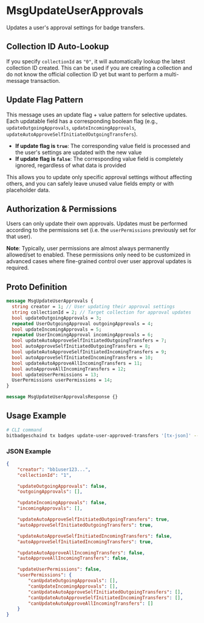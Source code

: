 # MsgUpdateUserApprovals

Updates a user's approval settings for badge transfers.

## Collection ID Auto-Lookup

If you specify `collectionId` as `"0"`, it will automatically lookup the latest collection ID created. This can be used if you are creating a collection and do not know the official collection ID yet but want to perform a multi-message transaction.

## Update Flag Pattern

This message uses an update flag + value pattern for selective updates. Each updatable field has a corresponding boolean flag (e.g., `updateOutgoingApprovals`, `updateIncomingApprovals`, `updateAutoApproveSelfInitiatedOutgoingTransfers`).

-   **If update flag is `true`**: The corresponding value field is processed and the user's settings are updated with the new value
-   **If update flag is `false`**: The corresponding value field is completely ignored, regardless of what data is provided

This allows you to update only specific approval settings without affecting others, and you can safely leave unused value fields empty or with placeholder data.

## Authorization & Permissions

Users can only update their own approvals. Updates must be performed according to the permissions set (i.e. the `userPermissions` previously set for that user).

**Note**: Typically, user permissions are almost always permanently allowed/set to enabled. These permissions only need to be customized in advanced cases where fine-grained control over user approval updates is required.

## Proto Definition

```protobuf
message MsgUpdateUserApprovals {
  string creator = 1; // User updating their approval settings
  string collectionId = 2; // Target collection for approval updates
  bool updateOutgoingApprovals = 3;
  repeated UserOutgoingApproval outgoingApprovals = 4;
  bool updateIncomingApprovals = 5;
  repeated UserIncomingApproval incomingApprovals = 6;
  bool updateAutoApproveSelfInitiatedOutgoingTransfers = 7;
  bool autoApproveSelfInitiatedOutgoingTransfers = 8;
  bool updateAutoApproveSelfInitiatedIncomingTransfers = 9;
  bool autoApproveSelfInitiatedIncomingTransfers = 10;
  bool updateAutoApproveAllIncomingTransfers = 11;
  bool autoApproveAllIncomingTransfers = 12;
  bool updateUserPermissions = 13;
  UserPermissions userPermissions = 14;
}

message MsgUpdateUserApprovalsResponse {}
```

## Usage Example

```bash
# CLI command
bitbadgeschaind tx badges update-user-approved-transfers '[tx-json]' --from user-key
```

### JSON Example

```json
{
    "creator": "bb1user123...",
    "collectionId": "1",

    "updateOutgoingApprovals": false,
    "outgoingApprovals": [],

    "updateIncomingApprovals": false,
    "incomingApprovals": [],

    "updateAutoApproveSelfInitiatedOutgoingTransfers": true,
    "autoApproveSelfInitiatedOutgoingTransfers": true,

    "updateAutoApproveSelfInitiatedIncomingTransfers": false,
    "autoApproveSelfInitiatedIncomingTransfers": true,

    "updateAutoApproveAllIncomingTransfers": false,
    "autoApproveAllIncomingTransfers": false,

    "updateUserPermissions": false,
    "userPermissions": {
        "canUpdateOutgoingApprovals": [],
        "canUpdateIncomingApprovals": [],
        "canUpdateAutoApproveSelfInitiatedOutgoingTransfers": [],
        "canUpdateAutoApproveSelfInitiatedIncomingTransfers": [],
        "canUpdateAutoApproveAllIncomingTransfers": []
    }
}
```
